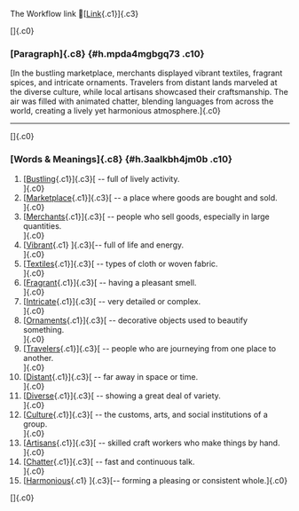 The Workflow link
👏[[Link](https://www.google.com/url?q=http://www.google.com&sa=D&source=editors&ust=1759486844697254&usg=AOvVaw2SSQ-nnX1vFEBdbOps-4hQ){.c1}]{.c3}

[]{.c0}

### [Paragraph]{.c8} {#h.mpda4mgbgq73 .c10}

[In the bustling marketplace, merchants displayed vibrant textiles,
fragrant spices, and intricate ornaments. Travelers from distant lands
marveled at the diverse culture, while local artisans showcased their
craftsmanship. The air was filled with animated chatter, blending
languages from across the world, creating a lively yet harmonious
atmosphere.]{.c0}

------------------------------------------------------------------------

[]{.c0}

### [Words & Meanings]{.c8} {#h.3aalkbh4jm0b .c10}

1.  [[Bustling](https://www.google.com/url?q=http://www.google.com&sa=D&source=editors&ust=1759486844697913&usg=AOvVaw1nd2SZBttviXyeBgsMQtGC){.c1}]{.c3}[ --
    full of lively activity.\
    ]{.c0}
2.  [[Marketplace](https://www.google.com/url?q=http://www.google.com&sa=D&source=editors&ust=1759486844698077&usg=AOvVaw2_WS8OD2x0ZdWiTp8ZE4-g){.c1}]{.c3}[ --
    a place where goods are bought and sold.\
    ]{.c0}
3.  [[Merchants](https://www.google.com/url?q=http://www.google.com&sa=D&source=editors&ust=1759486844698216&usg=AOvVaw0MpV-FGVOCUUpGEUugvx4i){.c1}]{.c3}[ --
    people who sell goods, especially in large quantities.\
    ]{.c0}
4.  [[Vibrant](https://www.google.com/url?q=http://www.google.com&sa=D&source=editors&ust=1759486844698393&usg=AOvVaw1U_jAxS6-kVrPy2dKji23q){.c1}
    ]{.c3}[-- full of life and energy.\
    ]{.c0}
5.  [[Textiles](https://www.google.com/url?q=http://www.google.com&sa=D&source=editors&ust=1759486844698496&usg=AOvVaw1l2j9k_qFj77ufL-mpG_iZ){.c1}]{.c3}[ --
    types of cloth or woven fabric.\
    ]{.c0}
6.  [[Fragrant](https://www.google.com/url?q=http://www.google.com&sa=D&source=editors&ust=1759486844698608&usg=AOvVaw38XSirI4pIiAYKGvGbDAwu){.c1}]{.c3}[ --
    having a pleasant smell.\
    ]{.c0}
7.  [[Intricate](https://www.google.com/url?q=http://www.google.com&sa=D&source=editors&ust=1759486844698706&usg=AOvVaw1AlZbixWTf1jK1IrX0-lni){.c1}]{.c3}[ --
    very detailed or complex.\
    ]{.c0}
8.  [[Ornaments](https://www.google.com/url?q=http://www.google.com&sa=D&source=editors&ust=1759486844698804&usg=AOvVaw21Vj_rbeX9i_YMYeIXW5dz){.c1}]{.c3}[ --
    decorative objects used to beautify something.\
    ]{.c0}
9.  [[Travelers](https://www.google.com/url?q=http://www.google.com&sa=D&source=editors&ust=1759486844698923&usg=AOvVaw2u1RBIiQebj-preLs7pIMN){.c1}]{.c3}[ --
    people who are journeying from one place to another.\
    ]{.c0}
10. [[Distant](https://www.google.com/url?q=http://www.google.com&sa=D&source=editors&ust=1759486844699043&usg=AOvVaw1Y8T1vCY41Lb2u5k7ec1sR){.c1}]{.c3}[ --
    far away in space or time.\
    ]{.c0}
11. [[Diverse](https://www.google.com/url?q=http://www.google.com&sa=D&source=editors&ust=1759486844699155&usg=AOvVaw17uZRUjLnAhXxdr0bUZRmW){.c1}]{.c3}[ --
    showing a great deal of variety.\
    ]{.c0}
12. [[Culture](https://www.google.com/url?q=http://www.google.com&sa=D&source=editors&ust=1759486844699259&usg=AOvVaw0kcWQoBLzLN4TV6eBwfnwX){.c1}]{.c3}[ --
    the customs, arts, and social institutions of a group.\
    ]{.c0}
13. [[Artisans](https://www.google.com/url?q=http://www.google.com&sa=D&source=editors&ust=1759486844699412&usg=AOvVaw3MEDqhtGPuqdirt5PnkDlI){.c1}]{.c3}[ --
    skilled craft workers who make things by hand.\
    ]{.c0}
14. [[Chatter](https://www.google.com/url?q=http://www.google.com&sa=D&source=editors&ust=1759486844699545&usg=AOvVaw1k9ogNXnDG04xCFT1AnIwd){.c1}]{.c3}[ --
    fast and continuous talk.\
    ]{.c0}
15. [[Harmonious](https://www.google.com/url?q=http://www.google.com&sa=D&source=editors&ust=1759486844699646&usg=AOvVaw3ZAvZeKGhs4kEvxj2t0-e0){.c1}
    ]{.c3}[-- forming a pleasing or consistent whole.]{.c0}

[]{.c0}
